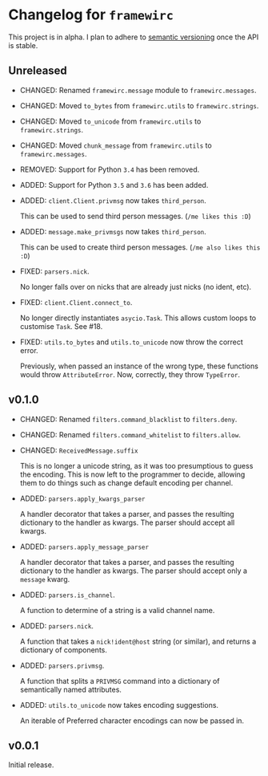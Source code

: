 # Changelog for `framewirc`

This project is in alpha. I plan to adhere to [semantic versioning][semver]
once the API is stable.

## Unreleased
- CHANGED: Renamed `framewirc.message` module to `framewirc.messages`.

- CHANGED: Moved `to_bytes` from `framewirc.utils` to `framewirc.strings`.

- CHANGED: Moved `to_unicode` from `framewirc.utils` to `framewirc.strings`.

- CHANGED: Moved `chunk_message` from `framewirc.utils` to `framewirc.messages`.

- REMOVED: Support for Python `3.4` has been removed.

- ADDED: Support for Python `3.5` and `3.6` has been added.

- ADDED: `client.Client.privmsg` now takes `third_person`.

  This can be used to send third person messages. (`/me likes this :D`)

- ADDED: `message.make_privmsgs` now takes `third_person`.

  This can be used to create third person messages. (`/me also likes this :D`)

- FIXED: `parsers.nick`.

  No longer falls over on nicks that are already just nicks (no ident, etc).

- FIXED: `client.Client.connect_to`.

  No longer directly instantiates `asycio.Task`. This allows custom loops to
  customise `Task`. See #18.

- FIXED: `utils.to_bytes` and `utils.to_unicode` now throw the correct error.

  Previously, when passed an instance of the wrong type, these functions would
  throw `AttributeError`. Now, correctly, they throw `TypeError`.

## v0.1.0

- CHANGED: Renamed `filters.command_blacklist` to `filters.deny`.

- CHANGED: Renamed `filters.command_whitelist` to `filters.allow`.

- CHANGED: `ReceivedMessage.suffix`

  This is no longer a unicode string, as it was too presumptious to guess the
  encoding. This is now left to the programmer to decide, allowing them to do
  things such as change default encoding per channel.

- ADDED: `parsers.apply_kwargs_parser`

  A handler decorator that takes a parser, and passes the resulting dictionary
  to the handler as kwargs. The parser should accept all kwargs.

- ADDED: `parsers.apply_message_parser`

  A handler decorator that takes a parser, and passes the resulting dictionary
  to the handler as kwargs. The parser should accept only a `message` kwarg.

- ADDED: `parsers.is_channel`.

  A function to determine of a string is a valid channel name.

- ADDED: `parsers.nick`.

  A function that takes a `nick!ident@host` string (or similar), and returns a
  dictionary of components.

- ADDED: `parsers.privmsg`.

  A function that splits a `PRIVMSG` command into a dictionary of semantically
  named attributes.

- ADDED: `utils.to_unicode` now takes encoding suggestions.

  An iterable of Preferred character encodings can now be passed in.

## v0.0.1

Initial release.


[semver]: http://semver.org/spec/v2.0.0.html
